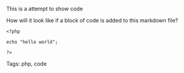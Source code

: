 This is a attempt to show code

How will it look like if a block of code is added to this markdown file?  


	<?php

	echo "hello world";

	?>



Tags: php, code
